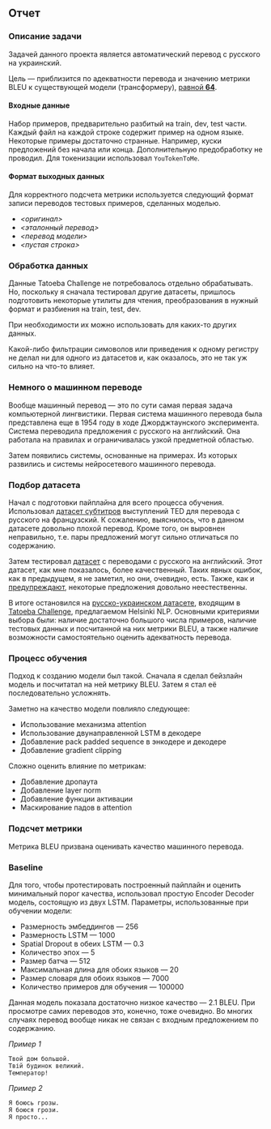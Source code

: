 ## Отчет

### Описание задачи
Задачей данного проекта является автоматический перевод с русского на украинский.

Цель — приблизится по адекватности перевода и значению метрики BLEU к существующей модели (трансформеру), 
[равной **64**](https://github.com/Helsinki-NLP/Tatoeba-Challenge/tree/master/models/rus-ukr).

#### Входные данные
Набор примеров, предварительно разбитый на train, dev, test части. Каждый файл на каждой строке содержит пример на
одном языке. Некоторые примеры достаточно странные. Например, куски предложений без начала или конца. Дополнительную 
предобработку не проводил. Для токенизации использовал `YouTokenToMe`.

#### Формат выходных данных
Для корректного подсчета метрики используется следующий формат записи переводов тестовых примеров, сделанных моделью.

- *<оригинал>*
- *<эталонный перевод>*
- *<перевод модели>*
- *<пустая строка>*

### Обработка данных
Данные Tatoeba Challenge не потребовалось отдельно обрабатывать. Но, поскольку я сначала тестировал другие датасеты,
пришлось подготовить некоторые утилиты для чтения, преобразования в нужный формат и разбиения на train, test, dev.

При необходимости их можно использовать для каких-то других данных.

Какой-либо фильтрации симоволов или приведения к одному регистру не делал ни для одного из датасетов и, как оказалось,
это не так уж сильно на что-то влияет.

### Немного о машинном переводе
Вообще машинный перевод — это по сути самая первая задача компьютерной лингвистики. Первая система машинного перевода
была представлена еще в 1954 году в ходе Джорджтаунского эксперимента. Система переводила предложения с русского на
английский. Она работала на правилах и ограничивалась узкой предметной областью.


Затем появились системы, основанные на примерах. Из которых развились и системы нейросетевого машинного перевода.


### Подбор датасета
Начал с подготовки пайплайна для всего процесса обучения. Использовал 
[датасет субтитров](https://github.com/ajinkyakulkarni14/TED-Multilingual-Parallel-Corpus) выступлений TED для перевода
с русского на французский. К сожалению, выяснилось, что в данном датасете довольно плохой перевод. Кроме того, он 
выровнен неправильно, т.е. пары предложений могут сильно отличаться по содержанию.

Затем тестировал [датасет](https://www.manythings.org/anki/) с переводами с русского на английский. Этот датасет, как
мне показалось, более качественный. Таких явных ошибок, как в предыдущем, я не заметил, но они, очевидно, есть. Также,
как и [предупреждают](https://www.manythings.org/corpus/warningtatoeba.html), некоторые предложения довольно
неестественны.

В итоге остановился на [русско-украинском датасете](https://object.pouta.csc.fi/Tatoeba-Challenge/rus-ukr.tar),
входящим в [Tatoeba Challenge](https://github.com/Helsinki-NLP/Tatoeba-Challenge), предлагаемом Helsinki NLP.
Основными критериями выбора были: наличие достаточно большого числа примеров, наличие тестовых данных и посчитанной
на них метрики BLEU, а также наличие возможности самостоятельно оценить адекватность перевода.

### Процесс обучения

Подход к созданию модели был такой. Сначала я сделал бейзлайн модель и посчитатал на ней метрику BLEU.
Затем я стал её последовательно усложнять.


Заметно на качество модели повлияло следующее:
- Использование механизма attention
- Использование двунаправленной LSTM в декодере
- Добавление pack padded sequence в энкодере и декодере
- Добавление gradient clipping

Сложно оценить влияние по метрикам:
- Добавление дропаута
- Добавление layer norm
- Добавление функции активации
- Маскирование падов в attention

### Подсчет метрики

Метрика BLEU призвана оценивать качество машинного перевода.

### Baseline
Для того, чтобы протестировать построенный пайплайн и оценить минимальный порог качества, использовал простую Encoder
Decoder модель, состоящую из двух LSTM.
Параметры, использованные при обучении модели:


- Размерность эмбеддингов — 256
- Размерность LSTM — 1000
- Spatial Dropout в обеих LSTM — 0.3
- Количество эпох — 5
- Размер батча — 512
- Максимальная длина для обоих языков — 20
- Размер словаря для обоих языков — 7000
- Количество примеров для обучения — 100000

Данная модель показала достаточно низкое качество — 2.1 BLEU. При просмотре самих переводов это, конечно, тоже очевидно.
Во многих случаях перевод вообще никак не связан с входным предложением по содержанию.

*Пример 1*
```
Твой дом большой.
Твій будинок великий.
Температор!
```
*Пример 2*
```
Я боюсь грозы.
Я боюся грози.
Я просто...
```







